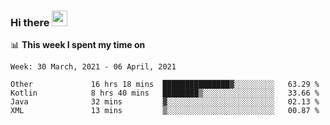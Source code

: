 ### Hi there <a href="https://www.gautamkrishnar.com/"><img src="https://media.giphy.com/media/hvRJCLFzcasrR4ia7z/giphy.gif" width="25px"></a>

📊 **This week I spent my time on**

<!--START_SECTION:waka-->
```text
Week: 30 March, 2021 - 06 April, 2021

Other             16 hrs 18 mins  ███████████████▓░░░░░░░░░   63.29 % 
Kotlin            8 hrs 40 mins   ████████▒░░░░░░░░░░░░░░░░   33.66 % 
Java              32 mins         ▓░░░░░░░░░░░░░░░░░░░░░░░░   02.13 % 
XML               13 mins         ▒░░░░░░░░░░░░░░░░░░░░░░░░   00.87 % 
```
<!--END_SECTION:waka-->
